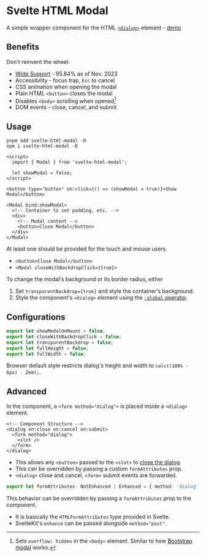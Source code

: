 # Svelte HTML Modal

A simple wrapper component for the HTML [`<dialog>`] element - [demo]

[`<dialog>`]: https://developer.mozilla.org/en-US/docs/Web/API/HTMLDialogElement
[demo]: https://svelte.dev/repl/7ffaea50f0c0466ea2b4be8e0aee20dd?version=4.2.3

## Benefits

Don't reinvent the wheel.

- [Wide Support](https://caniuse.com/dialog) - 95.84% as of Nov. 2023
- Accessibility - focus trap, `Esc` to cancel
- CSS animation when opening the modal
- Plain HTML `<button>` closes the modal
- Disables `<body>` scrolling when opened[^overflow]
- DOM events - close, cancel, and submit

[^overflow]: Sets `overflow: hidden` in the `<body>` element. Similar to how [Bootstrap modal](https://getbootstrap.com/docs/5.3/components/modal/#how-it-works) works.

## Usage

```
pnpm add svelte-html-modal -D
npm i svelte-html-modal -D
```

```svelte
<script>
  import { Modal } from 'svelte-html-modal';

  let showModal = false;
</script>

<button type="button" on:click={() => (showModal = true)}>Show Modal</button>

<Modal bind:showModal>
  <!-- Container to set padding, etc. -->
  <div>
    <!-- Modal content -->
    <button>Close Modal</button>
  </div>
</Modal>
```

At least one should be provided for the touch and mouse users.

- `<button>Close Modal</button>`
- `<Modal closeWithBackdropClick={true}>`

To change the modal's background or its border radius, either

1. Set `transparentBackdrop={true}` and style the container's background.
2. Style the component's `<dialog>` element using the [`:global` operator](https://joyofcode.xyz/global-styles-in-sveltekit).

## Configurations

```ts
export let showModalOnMount = false;
export let closeWithBackdropClick = false;
export let transparentBackdrop = false;
export let fullHeight = false;
export let fullWidth = false;
```

Browser default style restricts dialog's height and width to `calc((100% - 6px) - 2em);`.

## Advanced

In the component, a `<form method="dialog">` is placed inside a `<dialog>` element.

```svelte
<!-- Component Structure -->
<dialog on:close on:cancel on:submit>
  <form method="dialog">
    <slot />
  </form>
</dialog>
```

- This allows any `<button>` passed to the `<slot>` to [close the dialog](https://developer.mozilla.org/en-US/docs/Web/HTML/Element/form#method).
- This can be overridden by passing a custom `formAttributes` prop.
- `<dialog>` close and cancel, `<form>` submit events are forwarded.

```ts
export let formAttributes: NotEnhanced | Enhanced = { method: 'dialog' };
```

This behavior can be overridden by passing a `formAttributes` prop to the component.

- It is basically the `HTMLFormAttributes` type provided in Svelte.
- SvelteKit's `enhance` can be passed alongside `method="post"`.

